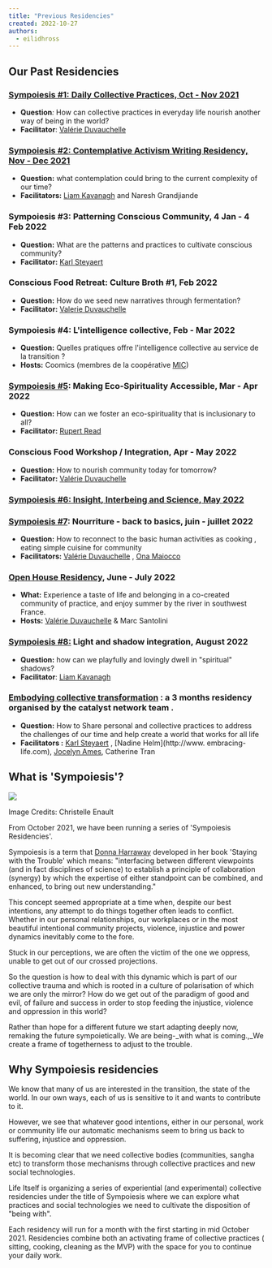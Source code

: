 ```yaml
---
title: "Previous Residencies"
created: 2022-10-27
authors: 
  - eilidhross
---
```


## Our Past Residencies

### [Sympoiesis #1: Daily Collective Practices, Oct - Nov 2021](https://lifeitself.org/sympoiesis/1-daily-collective-practices-oct-nov-2021/)

- **Question**_:_ How can collective practices in everyday life nourish another way of being in the world? 
- **Facilitator**: [Valérie Duvauchelle](https://en.lacuisinedelabienveillance.org/les-messagers) 

### [Sympoiesis #2: Contemplative Activism Writing Residency, Nov - Dec 2021](https://lifeitself.org/sympoiesis/sympoiesis-2-contemplative-activism/)

- **Question:** what contemplation could bring to the current complexity of our time? 
- **Facilitators:** [Liam Kavanagh](https://lifeitself.org/people/) and Naresh Grandjiande 

### Sympoiesis #3: Patterning Conscious Community, 4 Jan - 4 Feb 2022

- **Question:** What are the patterns and practices to cultivate conscious community?
- **Facilitator:** [Karl Steyaert](http://www.karlsteyaert.com/)

### Conscious Food Retreat: Culture Broth #1, Feb 2022

- **Question:** How do we seed new narratives through fermentation? 
- **Facilitator:** [Valerie Duvauchelle](https://en.lacuisinedelabienveillance.org/les-messagers)

### Sympoiesis #4: L'intelligence collective, Feb - Mar 2022

- **Question:** Quelles pratiques offre l'intelligence collective au service de la transition ? 
- **Hosts:** Coomics (membres de la coopérative [MIC](https://coomic.coop/site/)) 

### [Sympoiesis #5](https://lifeitself.org/sympoiesis/making-eco-spirituality-accessible-residency-2022/): Making Eco-Spirituality Accessible, Mar - Apr 2022

- **Question:** How can we foster an eco-spirituality that is inclusionary to all?
- **Facilitator:** [Rupert Read](https://en.wikipedia.org/wiki/Rupert_Read)

### Conscious Food Workshop / Integration, Apr - May 2022

- **Question:** How to nourish community today for tomorrow?
- **Facilitator:** [Valérie Duvauchelle](https://en.lacuisinedelabienveillance.org/les-messagers)

### [Sympoiesis #6: Insight, Interbeing and Science, May 2022](https://lifeitself.org/2022/05/26/reflections-on-sympoiesis-6-insight-interbeing-and-science/)

### [Sympoiesis #7](https://lifeitself.org/back-to-basics/): Nourriture - back to basics, juin - juillet 2022

- **Question:** How to reconnect to the basic human activities as cooking , eating simple cuisine for community
- **Facilitators:** [Valérie Duvauchelle](https://en.lacuisinedelabienveillance.org/les-messagers) , [Ona Maiocco](http://www.super-naturelle.com)

### [Open House Residency](https://lifeitself.org/open-residency/), June - July 2022

- **What:** Experience a taste of life and belonging in a co-created community of practice, and enjoy summer by the river in southwest France.
- **Hosts:** [Valérie Duvauchelle](https://en.lacuisinedelabienveillance.org/les-messagers) & Marc Santolini

### [Sympoiesis #8:](https://lifeitself.org/light-shadow-integration/) Light and shadow integration, August 2022

- **Question:** how can we playfully and lovingly dwell in "spiritual" shadows?
- **Facilitator**: [Liam Kavanagh](https://lifeitself.org/people/)

### **[Embodying collective transformation](https://lifeitself.org/embodying-collective-transformation/) : a 3 months residency organised by the catalyst network team .**

- **Question:** How to Share personal and collective practices to address the challenges of our time and help create a world that works for all life
- **Facilitators :** [Karl Steyaert](http://www.karlsteyaert.com) , [Nadine Helm](http://www. embracing-life.com), [Jocelyn Ames](http://www.becomingtogether.net), Catherine Tran

## What is 'Sympoiesis'?

![](https://lh3.googleusercontent.com/ZEqfC-7S1l6hPt4DvHN4drBKuGiYcw2rCkOSDJY3AKuFL3c3eWb33XNBH9YzAi0BuxlALUUBAJqu4laTEvtDOa-gzn62USg54lSw53WEtGyNx0i6gYy0-6oGr7uhHMl2nKWXmvcA)

Image Credits: Christelle Enault

From October 2021, we have been running a series of 'Sympoiesis Residencies'.

Sympoiesis is a term that [Donna Harraway](https://en.wikipedia.org/wiki/Donna_Haraway) developed in her book 'Staying with the Trouble' which means: "interfacing between different viewpoints (and in fact disciplines of science) to establish a principle of collaboration (synergy) by which the expertise of either standpoint can be combined, and enhanced, to bring out new understanding."

This concept seemed appropriate at a time when, despite our best intentions, any attempt to do things together often leads to conflict. Whether in our personal relationships, our workplaces or in the most beautiful intentional community projects, violence, injustice and power dynamics inevitably come to the fore. 

Stuck in our perceptions, we are often the victim of the one we oppress, unable to get out of our crossed projections. 

So the question is how to deal with this dynamic which is part of our collective trauma and which is rooted in a culture of polarisation of which we are only the mirror? How do we get out of the paradigm of good and evil, of failure and success in order to stop feeding the injustice, violence and oppression in this world?

Rather than hope for a different future we start adapting deeply now, remaking the future sympoietically. We are being-_with what is coming.,_We create a frame of togetherness to adjust to the trouble.

## Why Sympoiesis residencies

We know that many of us are interested in the transition, the state of the world. In our own ways, each of us is sensitive to it and wants to contribute to it.

However, we see that whatever good intentions, either in our personal, work or community life our automatic mechanisms seem to bring us back to suffering, injustice and oppression.

It is becoming clear that we need collective bodies (communities, sangha etc) to transform those mechanisms through collective practices and new social technologies.

Life Itself is organizing a series of experiential (and experimental) collective residencies under the title of Sympoiesis where we can explore what practices and social technologies we need to cultivate the disposition of "being with".

Each residency will run for a month with the first starting in mid October 2021. Residencies combine both an activating frame of collective practices ( sitting, cooking, cleaning as the MVP) with the space for you to continue your daily work.
